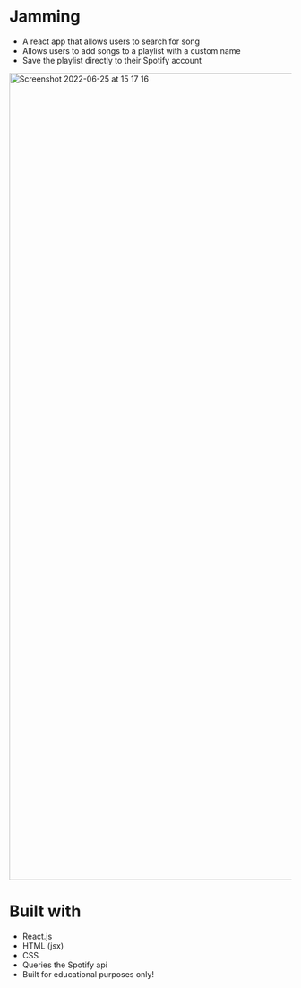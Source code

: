 # Jamming 

* A react app that allows users to search for song
* Allows users to add songs to a playlist with a custom name
* Save the playlist directly to their Spotify account

<img width="1440" alt="Screenshot 2022-06-25 at 15 17 16" src="https://user-images.githubusercontent.com/104032580/175792047-3dc3bcd7-3359-4434-9795-fb96854fdfd4.png">


# Built with

* React.js
* HTML (jsx)
* CSS
* Queries the Spotify api
* Built for educational purposes only!

